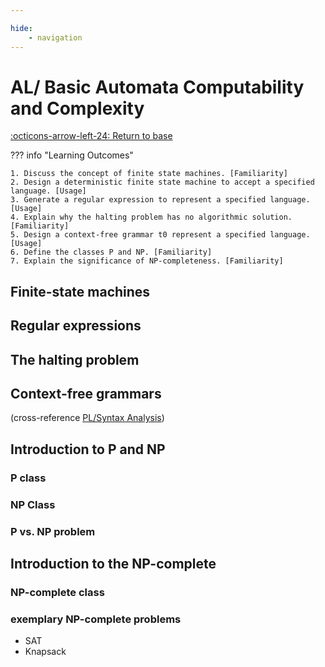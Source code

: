 ```yaml
---

hide:
    - navigation
---
```

# AL/ Basic Automata Computability and Complexity

[:octicons-arrow-left-24: Return to base](/Bodies-of-Knowledge/Algorithms-Complexity/)

??? info "Learning Outcomes"

    1. Discuss the concept of finite state machines. [Familiarity]
    2. Design a deterministic finite state machine to accept a specified language. [Usage]
    3. Generate a regular expression to represent a specified language. [Usage]
    4. Explain why the halting problem has no algorithmic solution. [Familiarity]
    5. Design a context-free grammar t0 represent a specified language. [Usage]
    6. Define the classes P and NP. [Familiarity]
    7. Explain the significance of NP-completeness. [Familiarity]

## Finite-state machines

## Regular expressions

## The halting problem

## Context-free grammars

(cross-reference [PL/Syntax Analysis](../Programming-Languages/index.md))

## Introduction to P and NP

### P class

### NP Class

### P vs. NP problem

## Introduction to the NP-complete

### NP-complete class

### exemplary NP-complete problems

- SAT
- Knapsack
